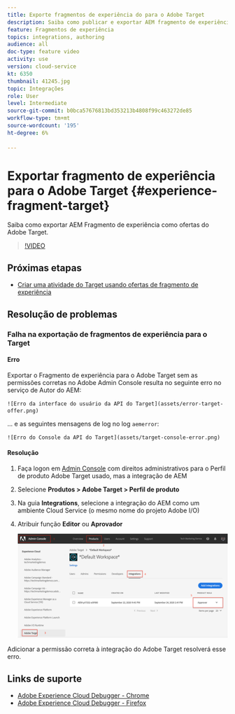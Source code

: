 ```yaml
---
title: Exporte fragmentos de experiência do para o Adobe Target
description: Saiba como publicar e exportar AEM fragmento de experiência como ofertas do Adobe Target.
feature: Fragmentos de experiência
topics: integrations, authoring
audience: all
doc-type: feature video
activity: use
version: cloud-service
kt: 6350
thumbnail: 41245.jpg
topic: Integrações
role: User
level: Intermediate
source-git-commit: b0bca57676813bd353213b4808f99c463272de85
workflow-type: tm+mt
source-wordcount: '195'
ht-degree: 6%

---
```



# Exportar fragmento de experiência para o Adobe Target {#experience-fragment-target}

Saiba como exportar AEM Fragmento de experiência como ofertas do Adobe Target.

>[!VIDEO](https://video.tv.adobe.com/v/41245?quality=12&learn=on)

## Próximas etapas

+ [Criar uma atividade do Target usando ofertas de fragmento de experiência](./create-target-activity.md)

## Resolução de problemas

### Falha na exportação de fragmentos de experiência para o Target

#### Erro

Exportar o Fragmento de experiência para o Adobe Target sem as permissões corretas no Adobe Admin Console resulta no seguinte erro no serviço de Autor do AEM:

    ![Erro da interface do usuário da API do Target](assets/error-target-offer.png)

... e as seguintes mensagens de log no log `aemerror`:

    ![Erro do Console da API do Target](assets/target-console-error.png)

#### Resolução

1. Faça logon em [Admin Console](https://adminconsole.adobe.com/) com direitos administrativos para o Perfil de produto Adobe Target usado, mas a integração de AEM
2. Selecione __Produtos > Adobe Target > Perfil de produto__
3. Na guia __Integrations__, selecione a integração do AEM como um ambiente Cloud Service (o mesmo nome do projeto Adobe I/O)
4. Atribuir função __Editor__ ou __Aprovador__

   ![Erro da API do Target](assets/target-permissions.png)

Adicionar a permissão correta à integração do Adobe Target resolverá esse erro.

## Links de suporte

+ [Adobe Experience Cloud Debugger - Chrome](https://chrome.google.com/webstore/detail/adobe-experience-cloud-de/ocdmogmohccmeicdhlhhgepeaijenapj)
+ [Adobe Experience Cloud Debugger - Firefox](https://addons.mozilla.org/en-US/firefox/addon/adobe-experience-platform-dbg/)
